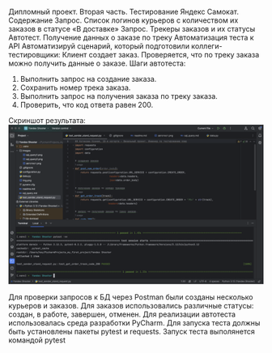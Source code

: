 Дипломный проект. Вторая часть. Тестирование Яндекс Самокат.
Содержание
Запрос. Список логинов курьеров с количеством их заказов в статусе «В доставке»
Запрос. Трекеры заказов и их статусы
Автотест. Получение данных о заказе по треку
Автоматизация теста к API
Автоматизируй сценарий, который подготовили коллеги-тестировщики:
Клиент создает заказ.
Проверяется, что по треку заказа можно получить данные о заказе.
Шаги автотеста:
1. Выполнить запрос на создание заказа.
2. Сохранить номер трека заказа.
3. Выполнить запрос на получения заказа по треку заказа.
4. Проверить, что код ответа равен 200.

Скриншот результата:
![автотест скрин.png](images/%D0%B0%D0%B2%D1%82%D0%BE%D1%82%D0%B5%D1%81%D1%82%20%D1%81%D0%BA%D1%80%D0%B8%D0%BD.png)

Для проверки запросов к БД через Postman были созданы несколько курьеров и заказов. Для заказов использовались различные статусы: создан, в работе, завершен, отменен.
Для реализации автотеста использовалась среда разработки PyCharm.
Для запуска теста должны быть установлены пакеты pytest и requests.
Запуск теста выполянется командой pytest 